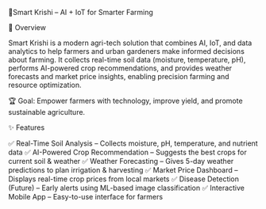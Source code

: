 
🌱Smart Krishi – AI + IoT for Smarter Farming

🚀 Overview

Smart Krishi is a modern agri-tech solution that combines AI, IoT, and data analytics to help farmers and urban gardeners make informed decisions about farming.
It collects real-time soil data (moisture, temperature, pH), performs AI-powered crop recommendations, and provides weather forecasts and market price insights, enabling precision farming and resource optimization.

🏆 Goal: Empower farmers with technology, improve yield, and promote sustainable agriculture.

✨ Features

✅ Real-Time Soil Analysis – Collects moisture, pH, temperature, and nutrient data
✅ AI-Powered Crop Recommendation – Suggests the best crops for current soil & weather
✅ Weather Forecasting – Gives 5-day weather predictions to plan irrigation & harvesting
✅ Market Price Dashboard – Displays real-time crop prices from local markets
✅ Disease Detection (Future) – Early alerts using ML-based image classification
✅ Interactive Mobile App – Easy-to-use interface for farmers

